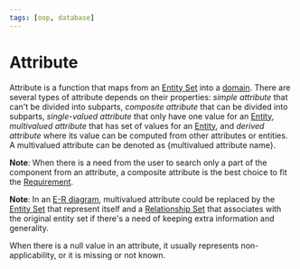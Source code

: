 ```yaml
---
tags: [oop, database]
---
```


# Attribute

Attribute is a function that maps from an [Entity Set](202304191956.md) into a
[domain](202304200952.md). There are several types of attribute depends on their
properties: *simple attribute* that can't be divided into subparts, *composite
attribute* that can be divided into subparts, *single-valued attribute* that
only have one value for an [Entity](202304191954.md), *multivalued attribute*
that has set of values for an [Entity](202304191954.md), and *derived attribute*
where its value can be computed from other attributes or entities. A multivalued
attribute can be denoted as $\{ \text{multivalued attribute name} \}$.

**Note**: When there is a need from the user to search only a part of the
component from an attribute, a composite attribute is the best choice to fit the
[Requirement](202303251303.md). 

**Note**: In an [E-R diagram](202302101334.md), multivalued attribute could be
replaced by the [Entity Set](202304191956.md) that represent itself and a
[Relationship Set](202304200933.md) that associates with the original entity set
if there's a need of keeping extra information and generality.

When there is a null value in an attribute, it usually represents
non-applicability, or it is missing or not known.
